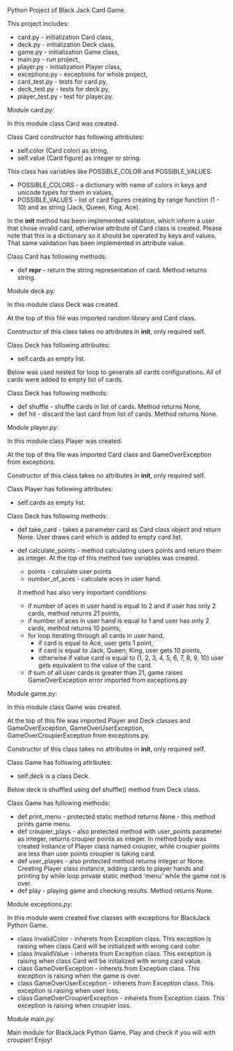 Python Project of Black Jack Card Game.

This project includes:
- card.py - initialization Card class,
- deck.py - initialization Deck class,
- game.py - initialization Game class,
- main.py - run project,
- player.py - initialization Player class,
- exceptions.py - exceptions for whole project,
- card_test.py - tests for card.py,
- deck_test.py - tests for deck.py,
- player_test.py - test for player.py.


Module card.py:

In this module class Card was created.

Class Card constructor has following attributes:

- self.color (Card color) as string,
- self.value (Card figure) as integer or string.

This class has variables like POSSIBLE_COLOR and POSSIBLE_VALUES:

- POSSIBLE_COLORS - a dictionary with name of colors in keys and unicode types for them in values,
- POSSIBLE_VALUES - list of card figures creating by range function (1 - 10) and as string (Jack, Queen, King, Ace).

In the __init__ method has been implemented validation, which inform a user that chose invalid card, otherwise attribute of Card class is created. Please note that this is a dictionary so it should be operated by keys and values. That same validation has been implemented in attribute value.

Class Card has following methods:

- def __repr__ - return the string representation of card. Method returns string.


Module deck.py:

In this module class Deck was created.

At the top of this file was imported random library and Card class.

Constructor of this class takes no attributes in __init__, only required self.

Class Deck has following attributes:

- self.cards as empty list.

Below was used nested for loop to generate all cards configurations. All of cards were added to empty list of cards.

Class Deck has following methods:

- def shuffle - shuffle cards in list of cards. Method returns None,
- def hit - discard the last card from list of cards. Method returns None.


Module player.py:

In this module class Player was created.

At the top of this file was imported Card class and GameOverException from exceptions.

Constructor of this class takes no attributes in __init__, only required self.

Class Player has following attributes:

- self.cards as empty list.

Class Deck has following methods:

- def take_card - takes a parameter card as Card class object and return None. User draws card which is added to empty card list.
- def calculate_points - method calculating users points and return them as integer. At the top of this method two variables was created.
  - points - calculate user points
  - number_of_aces - calculate aces in user hand.
  
  It method has also very important conditions:
  
  - if number of aces in user hand is equal to 2 and if user has only 2 cards, method returns 21 points,
  - if number of aces in user hand is equal to 1 and user has only 2 cards, method returns 10 points,
  - for loop iterating through all cards in user hand,
    - if card is equal to Ace, user gets 1 point,
    - if card is equal to Jack, Queen, King, user gets 10 points,
    - otherwise if value card is equal to (1, 2, 3, 4, 5, 6, 7, 8, 9, 10) user gets equivalent to the value of the card.
  - if sum of all user cards is greater than 21, game raises GameOverException error imported from exceptions.py


Module game.py:

In this module class Game was created.

At the top of this file was imported Player and Deck classes and GameOverException, GameOverUserException, GameOverCroupierException from exceptions.py.

Constructor of this class takes no attributes in __init__, only required self.

Class Game has following attributes:

- self.deck is a class Deck.

Below deck is shuffled using def shuffle() method from Deck class.

Class Game has following methods:

- def print_menu - protected static method returns None - this method prints game menu.
- def croupier_plays - also protected method with user_points parameter as integer, returns croupier points as integer.
  In method body was created instance of Player class named croupier, while croupier points are less than user points croupier is taking card.
- def user_playes - also protected method returns integer or None. Creating Player class instance, adding cards to player hands and printing by while loop   private static method 'menu' while the game not is over.
- def play - playing game and checking results. Method returns None.


Module exceptions.py:

In this module were created five classes with exceptions for BlackJack Python Game.

- class InvalidColor - inherets from Exception class. This exception is raising when class Card will be initialized with wrong card color.
- class InvalidValue - inherets from Exception class. This exception is raising when class Card will be initialized with wrong card value.
- class GameOverException - inherets from Exception class. This exception is raising when the game is over.
- class GameOverUserException - inherets from Exception class. This exception is raising when user loss.
- class GameOverCroupierException - inherets from Exception class. This exception is raising when croupier loss.


Module main.py:

Main module for BlackJack Python Game. Play and check if you will with croupier! Enjoy!
